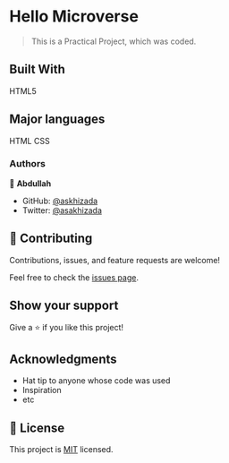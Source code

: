 # Hello Microverse
> This is a Practical Project, which was coded. 

## Built With
HTML5
## Major languages
HTML
CSS

### Authors
👤 **Abdullah**

- GitHub: [@askhizada](https://github.com/asakhizada)
- Twitter: [@asakhizada](https://twitter.com/asakhizada)

## 🤝 Contributing
Contributions, issues, and feature requests are welcome!

Feel free to check the [issues page](../../issues/).

## Show your support
Give a ⭐️ if you like this project!

## Acknowledgments
- Hat tip to anyone whose code was used
- Inspiration
- etc
## 📝 License
This project is [MIT](./MIT.md) licensed.